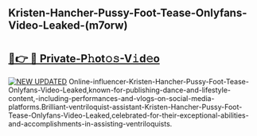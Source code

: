 ## Kristen-Hancher-Pussy-Foot-Tease-Onlyfans-Video-Leaked-(m7orw)


# <h2><a href="https://mediaupload.pro?-19M">🔗👉 🔴 Private-P𝚑ot𝚘𝚜-V𝚒d𝚎o</a></h2>

[![NEW UPDATED](https://i.imgur.com/0qMVB7G.gif)](https://mediaupload.pro?-19M)
Online-influencer-Kristen-Hancher-Pussy-Foot-Tease-Onlyfans-Video-Leaked,known-for-publishing-dance-and-lifestyle-content,-including-performances-and-vlogs-on-social-media-platforms.Brilliant-ventriloquist-assistant-Kristen-Hancher-Pussy-Foot-Tease-Onlyfans-Video-Leaked,celebrated-for-their-exceptional-abilities-and-accomplishments-in-assisting-ventriloquists.  
